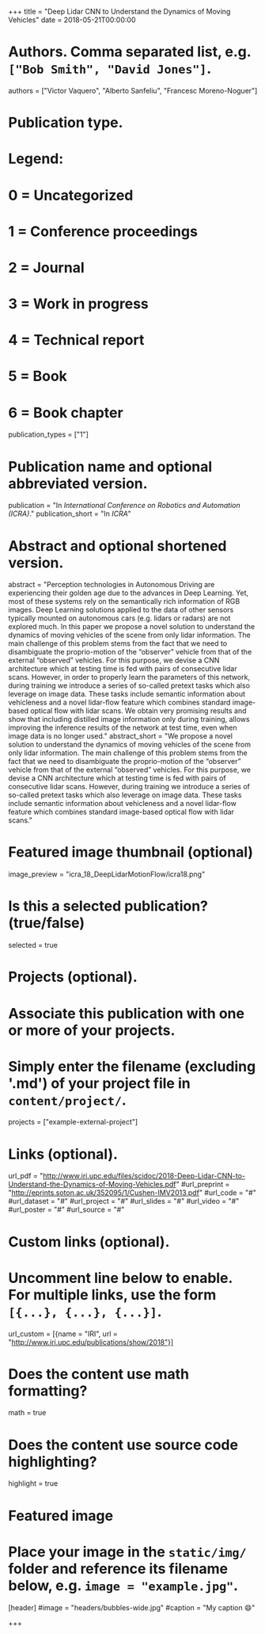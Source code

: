 +++
title = "Deep Lidar CNN to Understand the Dynamics of Moving Vehicles"
date = 2018-05-21T00:00:00

# Authors. Comma separated list, e.g. `["Bob Smith", "David Jones"]`.
authors = ["Victor Vaquero", "Alberto Sanfeliu", "Francesc Moreno-Noguer"]

# Publication type.
# Legend:
# 0 = Uncategorized
# 1 = Conference proceedings
# 2 = Journal
# 3 = Work in progress
# 4 = Technical report
# 5 = Book
# 6 = Book chapter
publication_types = ["1"]

# Publication name and optional abbreviated version.
publication = "In *International Conference on Robotics and Automation (ICRA)*."
publication_short = "In *ICRA*"

# Abstract and optional shortened version.
abstract = "Perception technologies in Autonomous Driving are experiencing their golden age due to the advances in Deep Learning. Yet, most of these systems rely on the semantically rich information of RGB images. Deep Learning solutions applied to the data of other sensors typically mounted on autonomous cars (e.g. lidars or radars) are not explored much. In this paper we propose a novel solution to understand the dynamics of moving vehicles of the scene from only lidar information. The main challenge of this problem stems from the fact that we need to disambiguate the proprio-motion of the “observer” vehicle from that of the external “observed” vehicles. For this purpose, we devise a CNN architecture which at testing time is fed with pairs of consecutive lidar scans. However, in order to properly learn the parameters of this network, during training we introduce a series of so-called pretext tasks which also leverage on image data. These tasks include semantic information about vehicleness and a novel lidar-flow feature which combines standard image-based optical flow with lidar scans. We obtain very promising results and show that including distilled image information only during training, allows improving the inference results of the network at test time, even when image data is no longer used."
abstract_short = "We propose a novel solution to understand the dynamics of moving vehicles of the scene from only lidar information. The main challenge of this problem stems from the fact that we need to disambiguate the proprio-motion of the “observer” vehicle from that of the external “observed” vehicles. For this purpose, we devise a CNN architecture which at testing time is fed with pairs of consecutive lidar scans. However, during training we introduce a series of so-called pretext tasks which also leverage on image data. These tasks include semantic information about vehicleness and a novel lidar-flow feature which combines standard image-based optical flow with lidar scans."

# Featured image thumbnail (optional)
image_preview = "icra_18_DeepLidarMotionFlow/icra18.png"

# Is this a selected publication? (true/false)
selected = true

# Projects (optional).
#   Associate this publication with one or more of your projects.
#   Simply enter the filename (excluding '.md') of your project file in `content/project/`.
projects = ["example-external-project"]

# Links (optional).
url_pdf = "http://www.iri.upc.edu/files/scidoc/2018-Deep-Lidar-CNN-to-Understand-the-Dynamics-of-Moving-Vehicles.pdf"
#url_preprint = "http://eprints.soton.ac.uk/352095/1/Cushen-IMV2013.pdf"
#url_code = "#"
#url_dataset = "#"
#url_project = "#"
#url_slides = "#"
#url_video = "#"
#url_poster = "#"
#url_source = "#"

# Custom links (optional).
#   Uncomment line below to enable. For multiple links, use the form `[{...}, {...}, {...}]`.
url_custom = [{name = "IRI", url = "http://www.iri.upc.edu/publications/show/2018"}]

# Does the content use math formatting?
math = true

# Does the content use source code highlighting?
highlight = true

# Featured image
# Place your image in the `static/img/` folder and reference its filename below, e.g. `image = "example.jpg"`.
[header]
#image = "headers/bubbles-wide.jpg"
#caption = "My caption :smile:"

+++

<!--- More detail can easily be written here using *Markdown* and $\rm \LaTeX$ math code. -->



